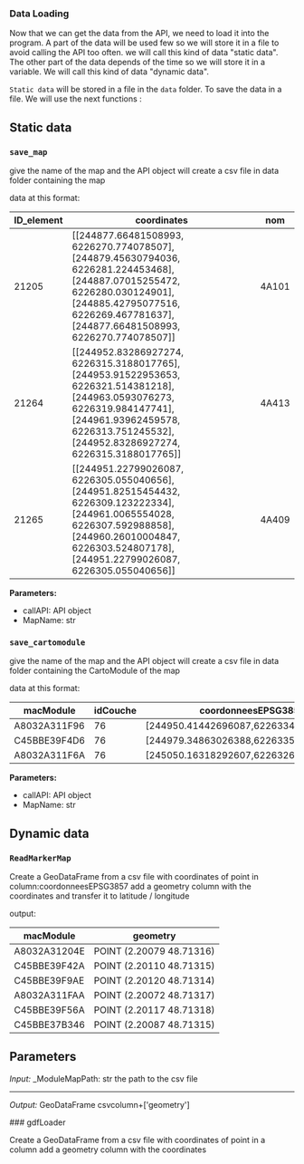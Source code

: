 ### Data Loading

Now that we can get the data from the API, we need to load it into the program. A part of the data will be used few so we will store it in a file to avoid calling the API too often. we will call this kind of data "static data". The other part of the data depends of the time so we will store it in a variable. We will call this kind of data "dynamic data".

`Static data` will be stored in a file in the `data` folder. To save the data in a file. We will use the next functions :



## Static data

### `save_map`

give the name of the map and the API object
will create a csv file in data folder containing the map

data at this format:

| ID_element | coordinates | nom   |
|-----------|--------------------|-------|
| 21205     | [[244877.66481508993, 6226270.774078507], [244879.45630794036, 6226281.224453468], [244887.07015255472, 6226280.030124901], [244885.42795077516, 6226269.467781637], [244877.66481508993, 6226270.774078507]] | 4A101 |
| 21264     | [[244952.83286927274, 6226315.3188017765], [244953.91522953653, 6226321.514381218], [244963.0593076273, 6226319.984147741], [244961.93962459578, 6226313.751245532], [244952.83286927274, 6226315.3188017765]] | 4A413 |
| 21265     | [[244951.22799026087, 6226305.055040656], [244951.82515454432, 6226309.123222334], [244961.0065554028, 6226307.592988858], [244960.26010004847, 6226303.524807178], [244951.22799026087, 6226305.055040656]] | 4A409 |

**Parameters:**

- callAPI: API object
- MapName: str
  

### `save_cartomodule`

give the name of the map and the API object
will create a csv file in data folder containing the CartoModule of the map

data at this format:

| macModule                        | idCouche    | coordonneesEPSG3857 |
| -------------------------------- | ------------ | ---  |
| A8032A311F96 | 76 | [244950.41442696087,6226334.0893908525]  |
|C45BBE39F4D6 | 76 | [244979.34863026388,6226335.888478451]  |
| A8032A311F6A | 76 | [245050.16318292607,6226326.739568699]  |


**Parameters:**

- callAPI: API object
- MapName: str

## Dynamic data

### `ReadMarkerMap`

Create a GeoDataFrame from a csv file with coordinates of point in column:coordonneesEPSG3857
add a geometry column with the coordinates and transfer it to latitude / longitude


output:

|   macModule   |      geometry       |
|--------------|---------------------|
| A8032A31204E | POINT (2.20079 48.71316) |
| C45BBE39F42A | POINT (2.20110 48.71315) |
| C45BBE39F9AE | POINT (2.20120 48.71314) |
| A8032A311FAA | POINT (2.20072 48.71317) |
| C45BBE39F56A | POINT (2.20117 48.71318) |
| C45BBE37B346 | POINT (2.20087 48.71315) |

  
**Parameters**
----------
*Input:* _ModuleMapPath: str
the path to the csv file

-------
*Output:* GeoDataFrame
    csvcolumn+['geometry']


### gdfLoader

Create a GeoDataFrame from a csv file with coordinates of point in a column
add a geometry column with the coordinates
    